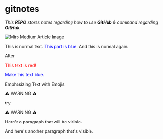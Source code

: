 # gitnotes
*This **REPO** stores notes regarding how to use **GitHub** & command regarding **GitHub**.*



![Miro Medium Article Image](https://miro.medium.com/v2/resize:fit:720/format:webp/1*eGdNATA_BGQcA1xUvc9Irg.png)




This is normal text. <span style="color:blue">This part is blue.</span> And this is normal again.

Alter

<font color="red">This text is red!</font>

<!-- Or -->

<p style="color:blue">Make this text blue.</p>

Emphasizing Text with Emojis

⚠️ WARNING ⚠️

try

:warning: WARNING :warning:

Here's a paragraph that will be visible.

[This is a comment that will be hidden.]: #

And here's another paragraph that's visible.
